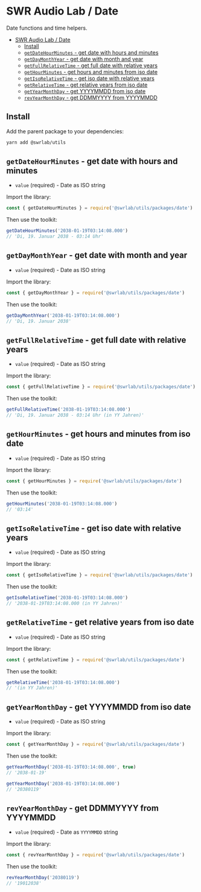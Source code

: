 # SWR Audio Lab / Date

Date functions and time helpers.

- [SWR Audio Lab / Date](#swr-audio-lab--date)
  - [Install](#install)
  - [`getDateHourMinutes` - get date with hours and minutes](#getdatehourminutes---get-date-with-hours-and-minutes)
  - [`getDayMonthYear` - get date with month and year](#getdaymonthyear---get-date-with-month-and-year)
  - [`getFullRelativeTime` - get full date with relative years](#getfullrelativetime---get-full-date-with-relative-years)
  - [`getHourMinutes` - get hours and minutes from iso date](#gethourminutes---get-hours-and-minutes-from-iso-date)
  - [`getIsoRelativeTime` - get iso date with relative years](#getisorelativetime---get-iso-date-with-relative-years)
  - [`getRelativeTime` - get relative years from iso date](#getrelativetime---get-relative-years-from-iso-date)
  - [`getYearMonthDay` - get YYYYMMDD from iso date](#getyearmonthday---get-yyyymmdd-from-iso-date)
  - [`revYearMonthDay` - get DDMMYYYY from YYYYMMDD](#revyearmonthday---get-ddmmyyyy-from-yyyymmdd)

## Install

Add the parent package to your dependencies:

```sh
yarn add @swrlab/utils
```

## `getDateHourMinutes` - get date with hours and minutes

- `value` (required) - Date as ISO string

Import the library:

```js
const { getDateHourMinutes } = require('@swrlab/utils/packages/date')
```

Then use the toolkit:

```js
getDateHourMinutes('2038-01-19T03:14:08.000')
// 'Di, 19. Januar 2038 - 03:14 Uhr'
```

## `getDayMonthYear` - get date with month and year

- `value` (required) - Date as ISO string

Import the library:

```js
const { getDayMonthYear } = require('@swrlab/utils/packages/date')
```

Then use the toolkit:

```js
getDayMonthYear('2038-01-19T03:14:08.000')
// 'Di, 19. Januar 2038'
```

## `getFullRelativeTime` - get full date with relative years

- `value` (required) - Date as ISO string

Import the library:

```js
const { getFullRelativeTime } = require('@swrlab/utils/packages/date')
```

Then use the toolkit:

```js
getFullRelativeTime('2038-01-19T03:14:08.000')
// 'Di, 19. Januar 2038 - 03:14 Uhr (in YY Jahren)'
```

## `getHourMinutes` - get hours and minutes from iso date

- `value` (required) - Date as ISO string

Import the library:

```js
const { getHourMinutes } = require('@swrlab/utils/packages/date')
```

Then use the toolkit:

```js
getHourMinutes('2038-01-19T03:14:08.000')
// '03:14'
```

## `getIsoRelativeTime` - get iso date with relative years

- `value` (required) - Date as ISO string

Import the library:

```js
const { getIsoRelativeTime } = require('@swrlab/utils/packages/date')
```

Then use the toolkit:

```js
getIsoRelativeTime('2038-01-19T03:14:08.000')
// '2038-01-19T03:14:08.000 (in YY Jahren)'
```

## `getRelativeTime` - get relative years from iso date

- `value` (required) - Date as ISO string

Import the library:

```js
const { getRelativeTime } = require('@swrlab/utils/packages/date')
```

Then use the toolkit:

```js
getRelativeTime('2038-01-19T03:14:08.000')
// '(in YY Jahren)'
```

## `getYearMonthDay` - get YYYYMMDD from iso date

- `value` (required) - Date as ISO string

Import the library:

```js
const { getYearMonthDay } = require('@swrlab/utils/packages/date')
```

Then use the toolkit:

```js
getYearMonthDay('2038-01-19T03:14:08.000', true)
// '2038-01-19'
```

```js
getYearMonthDay('2038-01-19T03:14:08.000')
// '20380119'
```

## `revYearMonthDay` - get DDMMYYYY from YYYYMMDD

- `value` (required) - Date as `YYYYMMDD` string

Import the library:

```js
const { revYearMonthDay } = require('@swrlab/utils/packages/date')
```

Then use the toolkit:

```js
revYearMonthDay('20380119')
// '19012038'
```
